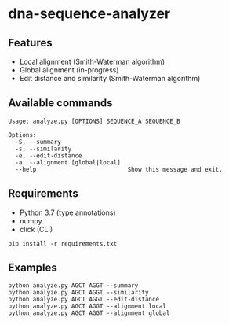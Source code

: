 # dna-sequence-analyzer

## Features
- Local alignment (Smith-Waterman algorithm)
- Global alignment (in-progress)
- Edit distance and similarity (Smith-Waterman algorithm)

## Available commands
```
Usage: analyze.py [OPTIONS] SEQUENCE_A SEQUENCE_B

Options:
  -S, --summary
  -s, --similarity
  -e, --edit-distance
  -a, --alignment [global|local]
  --help                          Show this message and exit.
```
## Requirements
- Python 3.7 (type annotations)
- numpy
- click (CLI)

`pip install -r requirements.txt`



## Examples
```
python analyze.py AGCT AGGT --summary
python analyze.py AGCT AGGT --similarity
python analyze.py AGCT AGGT --edit-distance
python analyze.py AGCT AGGT --alignment local
python analyze.py AGCT AGGT --alignment global
```
